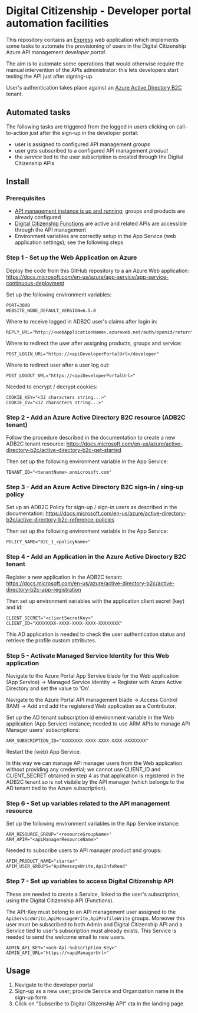 # Digital Citizenship - Developer portal automation facilities

This repository contains an [Express](http://expressjs.com/)
web application which implements some tasks to automate the provisioning
of users in the Digital Citizenship Azure API management *developer portal*.

The aim is to automate some operations that would otherwise
require the manual intervention of the APIs administrator:
this lets developers start testing the API just after signing-up.

User's authentication takes place against an
[Azure Active Directory B2C](https://azure.microsoft.com/en-us/services/active-directory-b2c/)
tenant.

## Automated tasks

The following tasks are triggered from the logged in users
clicking on call-to-action just after the sign-up in the developer portal:

- user is assigned to configured API management *groups*
- user gets subscribed to a configured API management *product*
- the *service* tied to the user subscription is created through the Digital Citizenship APIs

## Install

### Prerequisites

- [API management instance is up and running](https://github.com/teamdigitale/digital-citizenship);
groups and products are already configured
- [Digital Citizenship Functions](https://github.com/teamdigitale/digital-citizenship-functions)
are active and related APIs are accessible through the API management
- Environment variables are correctly setup in the App Service (web application settings);
see the following steps

### Step 1 - Set up the Web Application on Azure

Deploy the code from this GitHub repository to a an Azure Web application:
https://docs.microsoft.com/en-us/azure/app-service/app-service-continuous-deployment

Set up the following environment variables:

```
PORT=3000
WEBSITE_NODE_DEFAULT_VERSION=6.5.0
```

Where to receive logged in ADB2C user's claims after login in:
```
REPLY_URL="http://<webApplicationName>.azureweb.net/auth/openid/return"
```

Where to redirect the user after assigning products, groups and service:
```
POST_LOGIN_URL="https://<apiDeveloperPortalUrl>/developer"
```

Where to redirect user after a user log out:
```
POST_LOGOUT_URL="https://<apiDeveloperPortalUrl>"
```

Needed to encrypt / decrypt cookies:
```
COOKIE_KEY="<32 characters string...>"
COOKIE_IV="<12 characters string...>"
```

### Step 2 - Add an Azure Active Directory B2C resource (ADB2C tenant)

Follow the procedure described in the documentation to create a new ADB2C tenant resource:
https://docs.microsoft.com/en-us/azure/active-directory-b2c/active-directory-b2c-get-started

Then set up the following environment variable in the App Service:
```
TENANT_ID="<tenantName>.onmicrosoft.com"
```

### Step 3 - Add an Azure Active Directory B2C sign-in / sing-up policy

Set up an ADB2C Policy for sign-up / sign-in users as described in the documentation:
https://docs.microsoft.com/en-us/azure/active-directory-b2c/active-directory-b2c-reference-policies

Then set up the following environment variable in the App Service:
```
POLICY_NAME="B2C_1_<policyName>"
```

### Step 4 - Add an Application in the Azure Active Directory B2C tenant

Register a new application in the ADB2C tenant:
https://docs.microsoft.com/en-us/azure/active-directory-b2c/active-directory-b2c-app-registration

Then set up environment variables with the application client secret (key) and id:
```
CLIENT_SECRET="<clientSecretKey>"
CLIENT_ID="XXXXXXXX-XXXX-XXXX-XXXX-XXXXXXXX"
```

This AD application is needed to check the user authentication status
and retrieve the profile custom attributes.

### Step 5 - Activate Managed Service Identity for this Web application 

Navigate to the Azure Portal App Service blade for the Web application (App Service)
-> Managed Service Identity -> Register with Azure Active Directory
and set the value to 'On'.

Navigate to the Azure Portal API management blade -> Access Control (IAM) -> Add
and add the registered Web application as a Contributor.

Set up the AD tenant subscription id environment variable in the Web application (App Service) instance;
needed to use ARM APIs to manage API Manager users' subscriptions:
```
ARM_SUBSCRIPTION_ID="XXXXXXXX-XXXX-XXXX-XXXX-XXXXXXXX"
```

Restart the (web) App Service.

In this way we can manage API manager users from the Web application
without providing any credential; we cannot use CLIENT\_ID and CLIENT\_SECRET
obtained in step 4 as that application is registered in the ADB2C tenant
so is not visibile by the API manager (which belongs to the AD tenant
tied to the Azure subscription).

### Step 6 - Set up variables related to the API management resource

Set up the following environment variables in the App Service instance:

```
ARM_RESOURCE_GROUP="<resourceGroupName>"
ARM_APIM="<apiManagerResourceName>"
```

Needed to subscribe users to API manager product and groups:
```
APIM_PRODUCT_NAME="starter"
APIM_USER_GROUPS="ApiMessageWrite,ApiInfoRead"
```

### Step 7 - Set up variables to access Digital Citizenship API

These are needed to create a Service, linked to the user's subscription,
using the Digital Citizenship API (Functions).

The API-Key must belong to an API management user assigned to the 
`ApiServiceWrite,ApiMessageWrite,ApiProfileWrite` groups. 
Moreover this user must be subscribed to both Admin
and Digital Citizenship API and a Service tied to user's
subscription must already exists. This Service is needed
to send the welcome email to new users.

```
ADMIN_API_KEY="<ocm-Api-Subscription-Key>"
ADMIN_API_URL="https://<apiManagerUrl>"
```

## Usage

1. Navigate to the developer portal
1. Sign-up as a new user; provide Service and Organization name in the sign-up form
1. Click on "Subscribe to Digital Citizenship API" cta in the landing page
